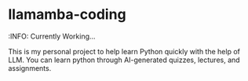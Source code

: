 # llamamba-coding

:INFO:
Currently Working...

This is my personal project to help learn Python quickly with the help of LLM. You can learn python through AI-generated quizzes, lectures, and assignments.
